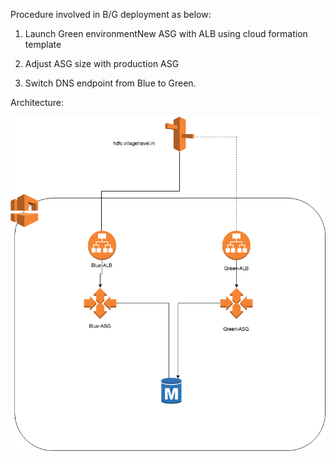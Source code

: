 Procedure involved in B/G deployment as below:

1) Launch Green environmentNew ASG with ALB using cloud formation template

2) Adjust ASG size with production ASG

3) Switch DNS endpoint  from Blue to Green.



Architecture:

![New](https://github.com/deepak7093/DevOps/raw/master/cloudformation/LAMP-Blue-Green.png)
